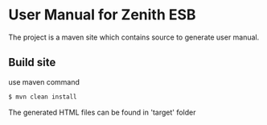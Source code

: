# User Manual for Zenith ESB
The project is a maven site which contains source to generate user manual. 

## Build site
use maven command
```bash
$ mvn clean install 
```
The generated HTML files can be found in 'target' folder



